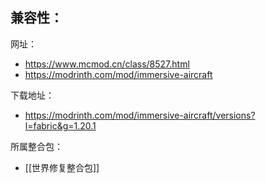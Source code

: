 兼容性：
- 

网址：
- https://www.mcmod.cn/class/8527.html
- https://modrinth.com/mod/immersive-aircraft

下载地址：
- https://modrinth.com/mod/immersive-aircraft/versions?l=fabric&g=1.20.1

所属整合包：
- [[世界修复整合包]]